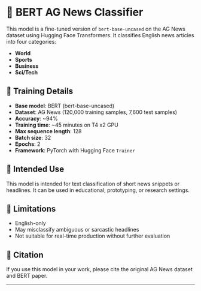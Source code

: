 # 📰 BERT AG News Classifier

This model is a fine-tuned version of `bert-base-uncased` on the AG News dataset using Hugging Face Transformers. It classifies English news articles into four categories:

- **World**
- **Sports**
- **Business**
- **Sci/Tech**

## 🧠 Training Details

- **Base model**: BERT (bert-base-uncased)
- **Dataset**: AG News (120,000 training samples, 7,600 test samples)
- **Accuracy**: ~94%
- **Training time**: ~45 minutes on T4 x2 GPU
- **Max sequence length**: 128
- **Batch size**: 32
- **Epochs**: 2
- **Framework**: PyTorch with Hugging Face `Trainer`

## 🔧 Intended Use

This model is intended for text classification of short news snippets or headlines. It can be used in educational, prototyping, or research settings.

## 🧾 Limitations

- English-only
- May misclassify ambiguous or sarcastic headlines
- Not suitable for real-time production without further evaluation

## 📎 Citation

If you use this model in your work, please cite the original AG News dataset and BERT paper.

---

